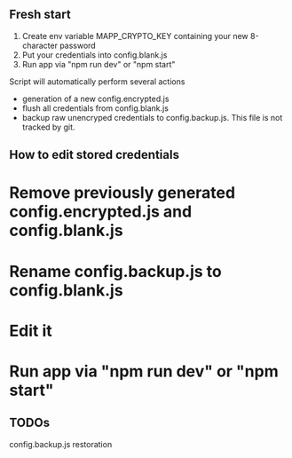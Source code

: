 Fresh start
---
1. Create env variable MAPP_CRYPTO_KEY containing your new 8-character password
2. Put your credentials into config.blank.js
3. Run app via "npm run dev" or "npm start"

Script will automatically perform several actions
- generation of a new config.encrypted.js
- flush all credentials from config.blank.js
- backup raw unencryped credentials to config.backup.js. This file is not tracked by git.

How to edit stored credentials
---
# Remove previously generated config.encrypted.js and config.blank.js
# Rename config.backup.js to config.blank.js
# Edit it
# Run app via "npm run dev" or "npm start"

TODOs
---
config.backup.js restoration